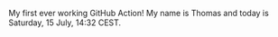 My first ever working GitHub Action!
My name is Thomas and today is Saturday, 15 July, 14:32 CEST. 
